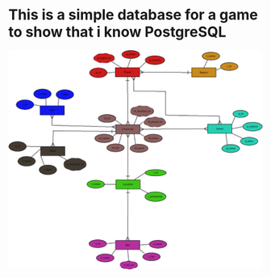 # This is a simple database for a game to show that i know PostgreSQL

![alt text](/video-game-erd.png "A simple ER Diagram to visualize")
